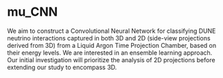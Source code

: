 # mu_CNN

We aim to construct a Convolutional Neural Network for classifying DUNE neutrino interactions captured in both 3D and 2D (side-view projections derived from 3D) from a Liquid Argon Time Projection Chamber, based on their energy levels. We are interested in an ensemble learning approach. Our initial investigation will prioritize the analysis of 2D projections before extending our study to encompass 3D. 
